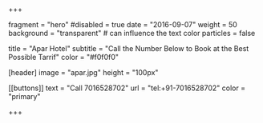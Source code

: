 +++

fragment = "hero"
#disabled = true
date = "2016-09-07"
weight = 50
background = "transparent" # can influence the text color
particles = false

title = "Apar Hotel"
subtitle = "Call the Number Below to Book at the Best Possible Tarrif"
color = "#f0f0f0"

[header]
  image = "apar.jpg"
  height = "100px"

[[buttons]]
  text = "Call 7016528702"
  url = "tel:+91-7016528702"
  color = "primary"


+++
